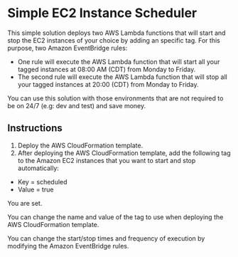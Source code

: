 # Simple EC2 Instance Scheduler

This simple solution deploys two AWS Lambda functions that will start and stop the EC2 instances of your choice by adding an specific tag. For this purpose, two Amazon EventBridge rules:

* One rule will execute the AWS Lambda function that will start all your tagged instances at 08:00 AM (CDT) from Monday to Friday.
* The second rule will execute the AWS Lambda function that will stop all your tagged instances at 20:00 (CDT) from Monday to Friday.

You can use this solution with those environments that are not required to be on 24/7 (e.g: dev and test) and save money.

## Instructions

1. Deploy the AWS CloudFormation template.
2. After deploying the AWS CloudFormation template, add the following tag to the Amazon EC2 instances that you want to start and stop automatically:

* Key = scheduled
* Value = true

You are set.

You can change the name and value of the tag to use when deploying the AWS CloudFormation template.

You can change the start/stop times and frequency of execution by modifying the Amazon EventBridge rules.

